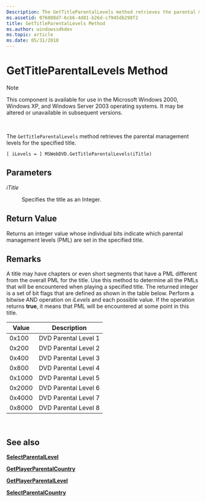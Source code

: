 ```yaml
---
Description: The GetTitleParentalLevels method retrieves the parental management levels for the specified title.
ms.assetid: 076808d7-6cb6-4d81-b26d-c7945db298f2
title: GetTitleParentalLevels Method
ms.author: windowssdkdev
ms.topic: article
ms.date: 05/31/2018
---
```


# GetTitleParentalLevels Method

> [!Note]  
> This component is available for use in the Microsoft Windows 2000, Windows XP, and Windows Server 2003 operating systems. It may be altered or unavailable in subsequent versions.

 

The `GetTitleParentalLevels` method retrieves the parental management levels for the specified title.

``` syntax
[ iLevels = ] MSWebDVD.GetTitleParentalLevels(iTitle)
```

## Parameters

<dl> <dt>

<span id="iTitle"></span><span id="ititle"></span><span id="ITITLE"></span>*iTitle*
</dt> <dd>

Specifies the title as an Integer.

</dd> </dl>

## Return Value

Returns an integer value whose individual bits indicate which parental management levels (PML) are set in the specified title.

## Remarks

A title may have chapters or even short segments that have a PML different from the overall PML for the title. Use this method to determine all the PMLs that will be encountered when playing a specified title. The returned integer is a set of bit flags that are defined as shown in the table below. Perform a bitwise AND operation on *iLevels* and each possible value. If the operation returns **true**, it means that PML will be encountered at some point in this title.



| Value  | Description          |
|--------|----------------------|
| 0x100  | DVD Parental Level 1 |
| 0x200  | DVD Parental Level 2 |
| 0x400  | DVD Parental Level 3 |
| 0x800  | DVD Parental Level 4 |
| 0x1000 | DVD Parental Level 5 |
| 0x2000 | DVD Parental Level 6 |
| 0x4000 | DVD Parental Level 7 |
| 0x8000 | DVD Parental Level 8 |



 

## See also

<dl> <dt>

[**SelectParentalLevel**](selectparentallevel-method.md)
</dt> <dt>

[**GetPlayerParentalCountry**](getplayerparentalcountry-method.md)
</dt> <dt>

[**GetPlayerParentalLevel**](getplayerparentallevel-method.md)
</dt> <dt>

[**SelectParentalCountry**](selectparentalcountry-method.md)
</dt> </dl>

 

 



